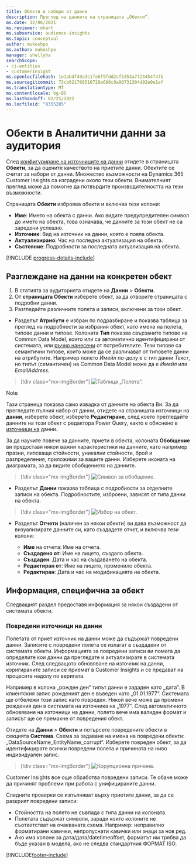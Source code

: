 ```yaml
---
title: Обекти и набори от данни
description: Преглед на данните на страницата „Обекти“.
ms.date: 12/06/2021
ms.reviewer: mhart
ms.subservice: audience-insights
ms.topic: conceptual
author: mukeshpo
ms.author: mukeshpo
manager: shellyha
searchScope:
- ci-entities
- customerInsight
ms.openlocfilehash: 1e1abdf49a3c1fe6f9fdd2cf5353a7723454f47b
ms.sourcegitcommit: 73cb021760516729e696c9a90731304d92e0e1ef
ms.translationtype: MT
ms.contentlocale: bg-BG
ms.lasthandoff: 02/25/2022
ms.locfileid: "8355285"
---
```

# <a name="entities-in-audience-insights"></a>Обекти в Аналитични данни за аудитория

След [конфигуриране на източниците на данни](data-sources.md) отидете в страницата **Обекти**, за да оцените качеството на приетите данни. Обектите се считат за набори от данни. Множество възможности на Dynamics 365 Customer Insights са изградени около тези обекти. Внимателният преглед може да помогне да потвърдите производителността на тези възможности.

Страницата **Обекти** изброява обекти и включва тези колони:

- **Име**: Името на обекта с данни. Ако видите предупредителен символ до името на обекта, това означава, че данните за този обект не са заредени успешно.
- **Източник**: Вид на източник на данни, която е пояла обекта.
- **Актуализирано**: Час на последна актуализация на обекта.
- **Състояние**: Подробности за последната актуализация на обекта.

[!INCLUDE [progress-details-include](../includes/progress-details-pane.md)]

## <a name="explore-a-specific-entitys-data"></a>Разглеждане на данни на конкретен обект

1. В статията за аудиторията отидете на **Данни** > **Обекти**.
1. От **страницата Обекти** изберете обект, за да отворите страницата с подробни данни.  
1. Разгледайте различните полета и записи, включени за този обект.

- Разделът **Атрибути** е избран по подразбиране и показва таблица за преглед на подробности за избрания обект, като имена на полета, типове данни и типове. Колоната **Тип** показва свързаните типове на Common Data Model, които или са автоматично идентифицирани от системата, или [ръчно нанесени](map-entities.md) от потребителите. Тези типове са семантични типове, които може да се различават от типовете данни на атрибутите. Например полето *Имейл* по-долу е с тип данни *Текст*, но типът (семантичен) на Common Data Model може да е *Имейл* или *EmailAddress*.

> [!div class="mx-imgBorder"]
> ![Таблица „Полета”.](media/data-manager-entities-fields.PNG "Таблица „Полета”")

> [!NOTE]
> Тази страница показва само извадка от данните на обекта Ви. За да прегледате пълния набор от данни, отидете на страницата източници на **данни**, изберете обект, изберете **Редактиране**, след което прегледайте данните на този обект с редактора Power Query, както е обяснено в [източници на](data-sources.md) данни.

За да научите повече за данните, приети в обекта, колоната **Обобщение** ви предоставя някои важни характеристики на данните, като например празни, липсващи стойности, уникални стойности, брой и разпределения, приложими за вашите данни. Изберете иконата на диаграмата, за да видите обобщението на данните.

> [!div class="mx-imgBorder"]
> ![Символ за обобщение.](media/data-manager-entities-summary.png "Таблица за обобщение на данни")

- Разделът **Данни** показва таблица с подробности за отделните записи на обекта. Подробностите, изброени, зависят от типа данни на обекта.

> [!div class="mx-imgBorder"]
> ![Избор на обект.](media/data-manager-entities-data.png "Изберете обект")

- Разделът **Отчети** (наличен за някои обекти) ви дава възможност да визуализирате данните си, като създадете отчет, и включва тези колони:

  - **Име** на отчета: Име на отчета.
  - **Създадено от**: Име на лицето, създало обекта.
  - **Създаден**: Дата и час на създаването на обекта.
  - **Редактиран от**: Име на лицето, променило обекта.
  - **Редактиран**: Дата и час на модификацията на обекта. 

## <a name="entity-specific-information"></a>Информация, специфична за обект

Следващият раздел предоставя информация за някои създадени от системата обекти.

### <a name="corrupted-data-sources"></a>Повредени източници на данни

Полетата от приет източник на данни може да съдържат повредени данни. Записите с повредени полета се излагат в създадени от системата обекти. Информацията за повредени записи ви помага да определите кои данни да прегледате и актуализирате в системата източник. След следващото обновяване на източник на данни, коригираните записи се приемат в Customer Insights и се предават на процесите надолу по веригата. 

Например в колона „рожден ден“ типът данни е зададен като „дата“. В клиентския запис рожденият ден е въведен като „01.01.1977“. Системата ще отбележи този запис като повреден. Някой вече може да промени рождения ден в системата на източника на „1977“. След автоматичното обновяване на източници на данни, полето вече има валиден формат и записът ще се премахне от повредения обект. 

Отидете на **Данни** > **Обекти** и потърсете повредените обекти в секцията **Система**. Схема за задаване на имена на повредени обекти: „DataSourceName_EntityName_corrupt“. Изберете повреден обект, за да идентифицирате всички повредени полета и причината на ниво индивидуален запис.
> [!div class="mx-imgBorder"]
> ![Корупционна причина.](media/corruption-reason.png "Причина за корупция")

Customer Insights все още обработва повредени записи. Те обаче може да причинят проблеми при работа с унифицираните данни.

Следните проверки се изпълняват върху приетите данни, за да се разкрият повредени записи: 

- Стойността на полето не съвпада с типа данни на колоната.
- Полетата съдържат символи, заради които колоните не съответстват на очакваната схема. Например: неправилно форматирани кавички, непропуснати кавички или знаци за нов ред.
- Ако има колони за дата/дата/datetimeoffset, форматът им трябва да бъде указан в модела, ако не следва стандартния ФОРМАТ ISO.


[!INCLUDE[footer-include](../includes/footer-banner.md)]
